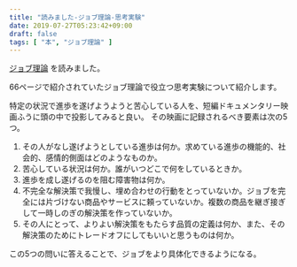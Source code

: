 ```yaml
---
title: "読みました-ジョブ理論-思考実験"
date: 2019-07-27T05:23:42+09:00
draft: false
tags: [ "本", "ジョブ理論" ]
---
```


[ジョブ理論](https://amzn.to/2ykWBTT) を読みました。

66ページで紹介されていたジョブ理論で役立つ思考実験について紹介します。

特定の状況で進歩を遂げようようと苦心している人を、短編ドキュメンタリー映画ふうに頭の中で投影してみると良い。
その映画に記録されるべき要素は次の5つ。

1. その人がなし遂げようとしている進歩は何か。求めている進歩の機能的、社会的、感情的側面はどのようなものか。
2. 苦心している状況は何か。誰がいつどこで何をしているときか。
3. 進歩を成し遂げるのを阻む障害物は何か。
4. 不完全な解決策で我慢し、埋め合わせの行動をとっていないか。ジョブを完全には片づけない商品やサービスに頼っていないか。複数の商品を継ぎ接ぎして一時しのぎの解決策を作っていないか。
5. その人にとって、よりよい解決策をもたらす品質の定義は何か、また、その解決策のためにトレードオフにしてもいいと思うものは何か。

この5つの問いに答えることで、ジョブをより具体化できるようになる。
